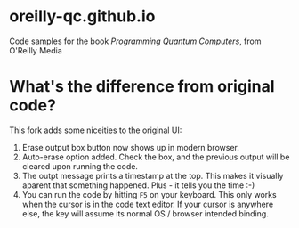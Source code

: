 # oreilly-qc.github.io
Code samples for the book *Programming Quantum Computers*, from O'Reilly Media

# What's the difference from original code?

This fork adds some niceities to the original UI:

1. Erase output box button now shows up in modern browser.
1. Auto-erase option added. Check the box, and the previous output will be cleared upon running the code.
1. The outpt message prints a timestamp at the top. This makes it visually aparent that something happened. Plus - it tells you the time :-)
1. You can run the code by hitting `F5` on your keyboard. This only works when the cursor is in the code text editor. If your cursor is anywhere else, the key will assume its normal OS / browser intended binding.

